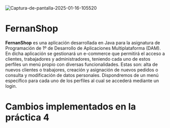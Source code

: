 <img src='https://i.postimg.cc/nzx18hRs/Captura-de-pantalla-2025-01-16-105520.jpg' border='0' alt='Captura-de-pantalla-2025-01-16-105520'/>

# FernanShop

**FernanShop** es una aplicación desarrollada en Java para la asignatura de Programación de 1º de Desarrollo de Aplicaciones Multiplataforma (DAM). En dicha aplicación se gestionará un e-commerce que permitirá el acceso a clientes, trabajadores y administradores, teniendo cada uno de estos perfiles un menú propio con diversas funcionalidades. Estas son: alta de nuevos clientes o trabajores, creación y asignación de nuevos pedidos o consulta y modificación de datos personales. Dispondremos de un menú específico para cada uno de los perfiles al cual se accederá mediante un login.


# Cambios implementados en la práctica 4



